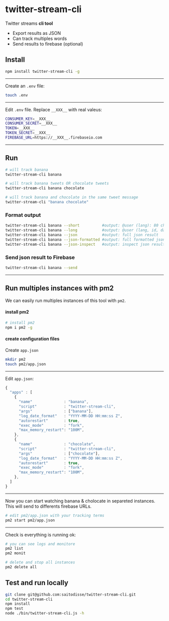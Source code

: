 # twitter-stream-cli

Twitter streams **cli tool**

- Export results as JSON
- Can track multiples words
- Send results to firebase (optional)

## Install

```sh
npm install twitter-stream-cli -g
```

----------

Create an `.env` file:

```sh
touch .env
```


----------

Edit `.env` file. Replace `__XXX__` with real valeus:

```sh
CONSUMER_KEY=__XXX__
CONSUMER_SECRET=__XXX__
TOKEN=__XXX__
TOKEN_SECRET=__XXX__
FIREBASE_URL=https://__XXX__.firebaseio.com
```


----------

## Run

```sh
# will track banana
twitter-stream-cli banana

# will track banana tweets OR chocolate tweets
twitter-stream-cli banana chocolate

# will track banana and chocolate in the same tweet message
twitter-stream-cli "banana chocolate"
```

### Format output

```sh
twitter-stream-cli banana --short          #output: @user (lang): 80 char tweet text
twitter-stream-cli banana --long           #output: @user (lang, id, date): full tweet text
twitter-stream-cli banana --json           #output: full json result
twitter-stream-cli banana --json-formatted #output: full formatted json result
twitter-stream-cli banana --json-inspect   #output: inspect json result with colors
```

### Send json result to Firebase

```sh
twitter-stream-cli banana --send
```


-----------

## Run multiples instances with pm2

We can easily run multiples instances of this tool with `pm2`.

#### install pm2

```sh
# install pm2
npm i pm2 -g
```

#### create configuration files

Create `app.json`

```sh
mkdir pm2
touch pm2/app.json
```


-------------

Edit `app.json`:

```js
{
  "apps" : [
    {
      "name"              : "banana",
      "script"            : "twitter-stream-cli",
      "args"              : ["banana"],
      "log_date_format"   : "YYYY-MM-DD HH:mm:ss Z",
      "autorestart"       : true,
      "exec_mode"         : "fork",
      "max_memory_restart": "100M",
    },
    {
      "name"              : "chocolate",
      "script"            : "twitter-stream-cli",
      "args"              : ["chocolate"],
      "log_date_format"   : "YYYY-MM-DD HH:mm:ss Z",
      "autorestart"       : true,
      "exec_mode"         : "fork",
      "max_memory_restart": "100M",
    },
  ]
}
```


-------------

Now you can start watching banana & cholocate in separeted instances.
This will send to differents firebase URLs.

```sh
# edit pm2/app.json with your tracking terms
pm2 start pm2/app.json
```


-------------

Check is everything is running ok:

```sh
# you can see logs and monitore
pm2 list
pm2 monit

# delete and stop all instances
pm2 delete all
```

## Test and run locally

```sh
git clone git@github.com:saitodisse/twitter-stream-cli.git
cd twitter-stream-cli
npm install
npm test
node ./bin/twitter-stream-cli.js -h
```

